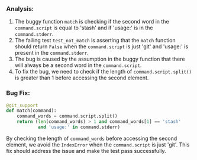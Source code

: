 ### Analysis:
1. The buggy function `match` is checking if the second word in the `command.script` is equal to 'stash' and if 'usage:' is in the `command.stderr`.
2. The failing test `test_not_match` is asserting that the `match` function should return `False` when the `command.script` is just 'git' and 'usage:' is present in the `command.stderr`.
3. The bug is caused by the assumption in the buggy function that there will always be a second word in the `command.script`.
4. To fix the bug, we need to check if the length of `command.script.split()` is greater than 1 before accessing the second element.

### Bug Fix:
```python
@git_support
def match(command):
    command_words = command.script.split()
    return (len(command_words) > 1 and command_words[1] == 'stash'
            and 'usage:' in command.stderr)
```

By checking the length of `command_words` before accessing the second element, we avoid the `IndexError` when the `command.script` is just 'git'. This fix should address the issue and make the test pass successfully.